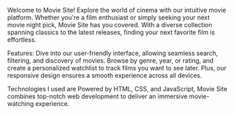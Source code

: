Welcome to Movie Site! Explore the world of cinema with our intuitive movie platform. Whether you're a film enthusiast or simply seeking your next movie night pick, Movie Site has you covered. With a diverse collection spanning classics to the latest releases, finding your next favorite film is effortless.

Features: Dive into our user-friendly interface, allowing seamless search, filtering, and discovery of movies. Browse by genre, year, or rating, and create a personalized watchlist to track films you want to see later. Plus, our responsive design ensures a smooth experience across all devices.

Technologies I used are Powered by HTML, CSS, and JavaScript, Movie Site combines top-notch web development to deliver an immersive movie-watching experience.
